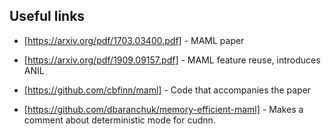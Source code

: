 ## Useful links

* [https://arxiv.org/pdf/1703.03400.pdf] - MAML paper
* [https://arxiv.org/pdf/1909.09157.pdf] - MAML feature reuse, introduces ANIL

* [https://github.com/cbfinn/maml] - Code that accompanies the paper

* [https://github.com/dbaranchuk/memory-efficient-maml] - Makes a comment about deterministic mode for cudnn.